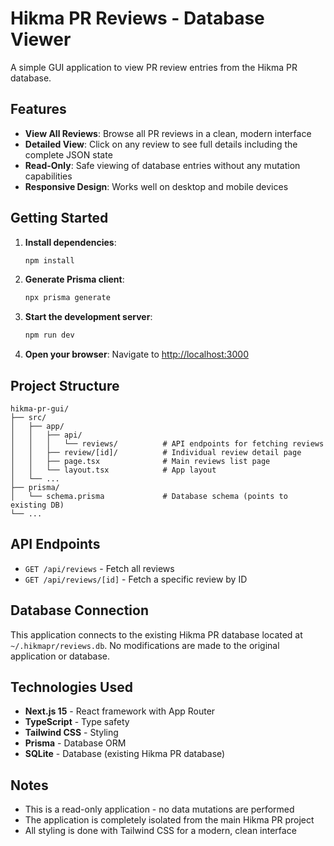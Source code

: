 # Hikma PR Reviews - Database Viewer

A simple GUI application to view PR review entries from the Hikma PR database.

## Features

- **View All Reviews**: Browse all PR reviews in a clean, modern interface
- **Detailed View**: Click on any review to see full details including the complete JSON state
- **Read-Only**: Safe viewing of database entries without any mutation capabilities
- **Responsive Design**: Works well on desktop and mobile devices

## Getting Started

1. **Install dependencies**:
   ```bash
   npm install
   ```

2. **Generate Prisma client**:
   ```bash
   npx prisma generate
   ```

3. **Start the development server**:
   ```bash
   npm run dev
   ```

4. **Open your browser**:
   Navigate to [http://localhost:3000](http://localhost:3000)

## Project Structure

```
hikma-pr-gui/
├── src/
│   ├── app/
│   │   ├── api/
│   │   │   └── reviews/          # API endpoints for fetching reviews
│   │   ├── review/[id]/          # Individual review detail page
│   │   ├── page.tsx              # Main reviews list page
│   │   └── layout.tsx            # App layout
│   └── ...
├── prisma/
│   └── schema.prisma             # Database schema (points to existing DB)
└── ...
```

## API Endpoints

- `GET /api/reviews` - Fetch all reviews
- `GET /api/reviews/[id]` - Fetch a specific review by ID

## Database Connection

This application connects to the existing Hikma PR database located at `~/.hikmapr/reviews.db`. No modifications are made to the original application or database.

## Technologies Used

- **Next.js 15** - React framework with App Router
- **TypeScript** - Type safety
- **Tailwind CSS** - Styling
- **Prisma** - Database ORM
- **SQLite** - Database (existing Hikma PR database)

## Notes

- This is a read-only application - no data mutations are performed
- The application is completely isolated from the main Hikma PR project
- All styling is done with Tailwind CSS for a modern, clean interface
